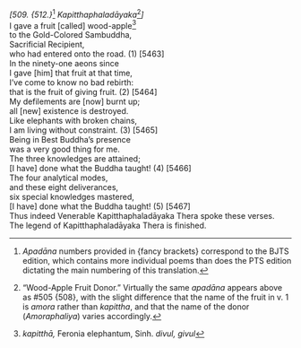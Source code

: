 *\[509. {512.}*[^1] *Kapitthaphaladāyaka*[^2]*\]*  
I gave a fruit \[called\] wood-apple[^3]  
to the Gold-Colored Sambuddha,  
Sacrificial Recipient,  
who had entered onto the road. (1) \[5463\]  
In the ninety-one aeons since  
I gave \[him\] that fruit at that time,  
I’ve come to know no bad rebirth:  
that is the fruit of giving fruit. (2) \[5464\]  
My defilements are \[now\] burnt up;  
all \[new\] existence is destroyed.  
Like elephants with broken chains,  
I am living without constraint. (3) \[5465\]  
Being in Best Buddha’s presence  
was a very good thing for me.  
The three knowledges are attained;  
\[I have\] done what the Buddha taught! (4) \[5466\]  
The four analytical modes,  
and these eight deliverances,  
six special knowledges mastered,  
\[I have\] done what the Buddha taught! (5) \[5467\]  
Thus indeed Venerable Kapitthaphaladāyaka Thera spoke these verses.  
The legend of Kapitthaphaladāyaka Thera is finished.  
[^1]: *Apadāna* numbers provided in {fancy brackets} correspond to the
    BJTS edition, which contains more individual poems than does the PTS
    edition dictating the main numbering of this translation.  
[^2]: “Wood-Apple Fruit Donor.” Virtually the same *apadāna* appears
    above as \#505 {508}, with the slight difference that the name of
    the fruit in v. 1 is *amora* rather than *kapittha*, and that the
    name of the donor (*Amoraphaliya*) varies accordingly.  
[^3]: *kapitthā,* Feronia elephantum, Sinh. *divul, givul*
